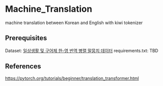 # Machine_Translation
machine translation between Korean and English with kiwi tokenizer

## Prerequisites
Dataset: [일상생활 및 구어체 한-영 번역 병렬 말뭉치 데이터]('https://aihub.or.kr/aihubdata/data/view.do?currMenu=115&topMenu=100&dataSetSn=71265')
requirements.txt: TBD

## References
https://pytorch.org/tutorials/beginner/translation_transformer.html
